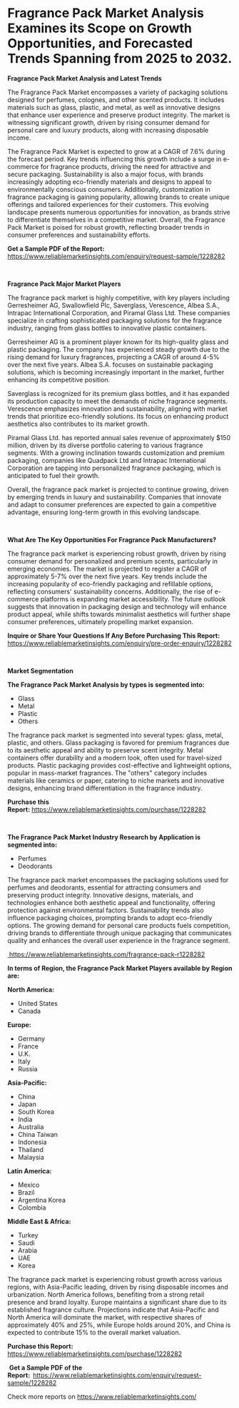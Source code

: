 <p><h1>Fragrance Pack Market Analysis Examines its Scope on Growth Opportunities, and Forecasted Trends Spanning from 2025 to 2032.</h1></p><p><strong>Fragrance Pack Market Analysis and Latest Trends</strong></p>
<p><p>The Fragrance Pack Market encompasses a variety of packaging solutions designed for perfumes, colognes, and other scented products. It includes materials such as glass, plastic, and metal, as well as innovative designs that enhance user experience and preserve product integrity. The market is witnessing significant growth, driven by rising consumer demand for personal care and luxury products, along with increasing disposable income. </p><p>The Fragrance Pack Market is expected to grow at a CAGR of 7.6% during the forecast period. Key trends influencing this growth include a surge in e-commerce for fragrance products, driving the need for attractive and secure packaging. Sustainability is also a major focus, with brands increasingly adopting eco-friendly materials and designs to appeal to environmentally conscious consumers. Additionally, customization in fragrance packaging is gaining popularity, allowing brands to create unique offerings and tailored experiences for their customers. This evolving landscape presents numerous opportunities for innovation, as brands strive to differentiate themselves in a competitive market. Overall, the Fragrance Pack Market is poised for robust growth, reflecting broader trends in consumer preferences and sustainability efforts.</p></p>
<p><strong>Get a Sample PDF of the Report:&nbsp;</strong> <a href="https://www.reliablemarketinsights.com/enquiry/request-sample/1228282?utm_campaign=1938&utm_medium=2&utm_source=Github&utm_content=ia&utm_term=07022025&utm_id=fragrance-pack">https://www.reliablemarketinsights.com/enquiry/request-sample/1228282</a></p>
<p>&nbsp;</p>
<p><strong>Fragrance Pack Major Market Players</strong></p>
<p><p>The fragrance pack market is highly competitive, with key players including Gerresheimer AG, Swallowfield Plc, Saverglass, Verescence, Albea S.A., Intrapac International Corporation, and Piramal Glass Ltd. These companies specialize in crafting sophisticated packaging solutions for the fragrance industry, ranging from glass bottles to innovative plastic containers.</p><p>Gerresheimer AG is a prominent player known for its high-quality glass and plastic packaging. The company has experienced steady growth due to the rising demand for luxury fragrances, projecting a CAGR of around 4-5% over the next five years. Albea S.A. focuses on sustainable packaging solutions, which is becoming increasingly important in the market, further enhancing its competitive position.</p><p>Saverglass is recognized for its premium glass bottles, and it has expanded its production capacity to meet the demands of niche fragrance segments. Verescence emphasizes innovation and sustainability, aligning with market trends that prioritize eco-friendly solutions. Its focus on enhancing product aesthetics also contributes to its market growth.</p><p>Piramal Glass Ltd. has reported annual sales revenue of approximately $150 million, driven by its diverse portfolio catering to various fragrance segments. With a growing inclination towards customization and premium packaging, companies like Quadpack Ltd and Intrapac International Corporation are tapping into personalized fragrance packaging, which is anticipated to fuel their growth.</p><p>Overall, the fragrance pack market is projected to continue growing, driven by emerging trends in luxury and sustainability. Companies that innovate and adapt to consumer preferences are expected to gain a competitive advantage, ensuring long-term growth in this evolving landscape.</p></p>
<p>&nbsp;</p>
<p><strong>What Are The Key Opportunities For Fragrance Pack Manufacturers?</strong></p>
<p><p>The fragrance pack market is experiencing robust growth, driven by rising consumer demand for personalized and premium scents, particularly in emerging economies. The market is projected to register a CAGR of approximately 5-7% over the next five years. Key trends include the increasing popularity of eco-friendly packaging and refillable options, reflecting consumers' sustainability concerns. Additionally, the rise of e-commerce platforms is expanding market accessibility. The future outlook suggests that innovation in packaging design and technology will enhance product appeal, while shifts towards minimalist aesthetics will further shape consumer preferences, ultimately propelling market expansion.</p></p>
<p><strong>Inquire or Share Your Questions If Any Before Purchasing This Report:</strong> <a href="https://www.reliablemarketinsights.com/enquiry/pre-order-enquiry/1228282?utm_campaign=1938&utm_medium=2&utm_source=Github&utm_content=ia&utm_term=07022025&utm_id=fragrance-pack">https://www.reliablemarketinsights.com/enquiry/pre-order-enquiry/1228282</a></p>
<p>&nbsp;</p>
<p><strong>Market Segmentation</strong></p>
<p><strong>The Fragrance Pack Market Analysis by types is segmented into:</strong></p>
<p><ul><li>Glass</li><li>Metal</li><li>Plastic</li><li>Others</li></ul></p>
<p><p>The fragrance pack market is segmented into several types: glass, metal, plastic, and others. Glass packaging is favored for premium fragrances due to its aesthetic appeal and ability to preserve scent integrity. Metal containers offer durability and a modern look, often used for travel-sized products. Plastic packaging provides cost-effective and lightweight options, popular in mass-market fragrances. The "others" category includes materials like ceramics or paper, catering to niche markets and innovative designs, enhancing brand differentiation in the fragrance industry.</p></p>
<p><strong>Purchase this Report:&nbsp;</strong><a href="https://www.reliablemarketinsights.com/purchase/1228282?utm_campaign=1938&utm_medium=2&utm_source=Github&utm_content=ia&utm_term=07022025&utm_id=fragrance-pack">https://www.reliablemarketinsights.com/purchase/1228282</a></p>
<p>&nbsp;</p>
<p><strong>The Fragrance Pack Market Industry Research by Application is segmented into:</strong></p>
<p><ul><li>Perfumes</li><li>Deodorants</li></ul></p>
<p><p>The fragrance pack market encompasses the packaging solutions used for perfumes and deodorants, essential for attracting consumers and preserving product integrity. Innovative designs, materials, and technologies enhance both aesthetic appeal and functionality, offering protection against environmental factors. Sustainability trends also influence packaging choices, prompting brands to adopt eco-friendly options. The growing demand for personal care products fuels competition, driving brands to differentiate through unique packaging that communicates quality and enhances the overall user experience in the fragrance segment.</p></p>
<p><a href="https://www.reliablemarketinsights.com/fragrance-pack-r1228282?utm_campaign=1938&utm_medium=2&utm_source=Github&utm_content=ia&utm_term=07022025&utm_id=fragrance-pack">&nbsp;https://www.reliablemarketinsights.com/fragrance-pack-r1228282</a></p>
<p><strong>In terms of Region, the Fragrance Pack Market Players available by Region are:</strong></p>
<p>
    <p> <strong> North America: </strong>
        <ul>
            <li>United States</li>
            <li>Canada</li>
        </ul>
        </p> 
    <p> <strong> Europe: </strong>
        <ul>
            <li>Germany</li>
            <li>France</li>
            <li>U.K.</li>
            <li>Italy</li>
            <li>Russia</li>
        </ul>
        </p> 
    <p> <strong> Asia-Pacific: </strong>
        <ul>
            <li>China</li>
            <li>Japan</li>
            <li>South Korea</li>
            <li>India</li>
            <li>Australia</li>
            <li>China Taiwan</li>
            <li>Indonesia</li>
            <li>Thailand</li>
            <li>Malaysia</li>
        </ul>
        </p> 
    <p> <strong> Latin America: </strong>
        <ul>
            <li>Mexico</li>
            <li>Brazil</li>
            <li>Argentina Korea</li>
            <li>Colombia</li>
        </ul>
        </p> 
    <p> <strong> Middle East & Africa: </strong>
        <ul>
            <li>Turkey</li>
            <li>Saudi</li>
            <li>Arabia</li>
            <li>UAE</li>
            <li>Korea</li>
        </ul>
    </p>
    </p>
<p><p>The fragrance pack market is experiencing robust growth across various regions, with Asia-Pacific leading, driven by rising disposable incomes and urbanization. North America follows, benefiting from a strong retail presence and brand loyalty. Europe maintains a significant share due to its established fragrance culture. Projections indicate that Asia-Pacific and North America will dominate the market, with respective shares of approximately 40% and 25%, while Europe holds around 20%, and China is expected to contribute 15% to the overall market valuation.</p></p>
<p><strong>Purchase this Report: </strong><a href="https://www.reliablemarketinsights.com/purchase/1228282?utm_campaign=1938&utm_medium=2&utm_source=Github&utm_content=ia&utm_term=07022025&utm_id=fragrance-pack">https://www.reliablemarketinsights.com/purchase/1228282</a></p>
<p>&nbsp;<strong>Get a Sample PDF of the Report:&nbsp;&nbsp;</strong><a href="https://www.reliablemarketinsights.com/enquiry/request-sample/1228282?utm_campaign=1938&utm_medium=2&utm_source=Github&utm_content=ia&utm_term=07022025&utm_id=fragrance-pack">https://www.reliablemarketinsights.com/enquiry/request-sample/1228282</a></p>
<p><strong></strong></p>
<p>Check more reports on <a href="https://www.reliablemarketinsights.com/?utm_campaign=1938&utm_medium=2&utm_source=Github&utm_content=ia&utm_term=07022025&utm_id=fragrance-pack">https://www.reliablemarketinsights.com/</a></p>